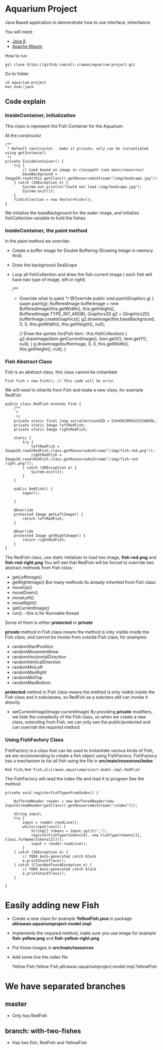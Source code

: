 # Aquarium Project

Java Based application to demonstrate how to use interface, inheritance

You will need:
- [Java 8](https://www.oracle.com/technetwork/java/javase/downloads/jdk8-downloads-2133151.html)
- [Apache Maven](https://maven.apache.org)

How to run

```
git clone https://github.com/ali-irawan/aquarium-project.git
```

Go to folder

```
cd aquarium-project
mvn exec:java
```

## Code explain

### InsideContainer, initialization
This class is represent the Fish Container for the Aquarium

At the constructor


    /**
	 * Default constructor.  make it private, only can be instantiated using getInstance()
	 */
	private InsideContainer() {
		try {
			// Load based on image in classpath (see main/resources)
			baseBackground = ImageIO.read(this.getClass().getResourceAsStream("/img/SeaScape.jpg"));
		} catch (IOException e) {
			System.out.println("Could not load /img/SeaScape.jpg");
			System.exit(1);
		}
		fishCollection = new Vector<Fish>();
	}
	

We  initialize the baseBackground for the water image, and initialize fishCollection variable to hold the fishes

### InsideContainer, the paint method

In the paint method we override:
- Create a buffer image for Double Buffering (Drawing Image in memory first)
- Draw the background SeaScape
- Loop all fishCollection and draw the fish current image ( each fish will have two type of image, left or right)

	/**
	 * Override what to paint
	 */
	@Override
	public void paint(Graphics g) {
		super.paint(g);
		BufferedImage bufferImage = new BufferedImage(this.getWidth(), this.getHeight(), BufferedImage.TYPE_INT_ARGB);
		Graphics2D g2 = (Graphics2D) bufferImage.createGraphics();
		g2.drawImage(this.baseBackground, 0, 0, this.getWidth(), this.getHeight(), null);
		
		// Draw the sprites
		for(Fish item : this.fishCollection) {
			g2.drawImage(item.getCurrentImage(), item.getX(), item.getY(), null);
		}
		g.drawImage(bufferImage, 0, 0, this.getWidth(), this.getHeight(), null);
	}
	
### Fish Abstract Class
Fish is an abstract class, this class cannot be instantiate

	Fish fish = new Fish(); // This code will be error
 	
We will need to inherits from Fish and make a new class, for example RedFish

    public class RedFish extends Fish {
		/**
		 * 
		 */
		private static final long serialVersionUID = 5344563095423316659L;
		private static Image leftRedFish;
		private static Image rightRedFish;
	
		static {
			try {
				leftRedFish = ImageIO.read(RedFish.class.getResourceAsStream("/img/fish-red.png"));
				rightRedFish = ImageIO.read(RedFish.class.getResourceAsStream("/img/fish-red-right.png"));
			} catch (IOException e) {
				System.exit(1);
			}
		}
	
		public RedFish() {
			super();
	
		}
	
		@Override
		protected Image getLeftImage() {
			return leftRedFish;
		}
	
		@Override
		protected Image getRightImage() {
			return rightRedFish;
		}
	}
	
The RedFish class, use static initializer to load two image, **fish-red.png** and **fish-red-right.png**
You will see that RedFish will be forced to override two abstract methods from Fish class:
- getLeftImage()
- getRightImage()
But many methods its already inherited from Fish class:
- moveUp()
- moveDown()
- moveLeft()
- moveRight()
- getCurrentImage()
- run() - this is for Runnable thread

Some of them is either **protected** or **private**

**private** method in Fish class means the method is only visible inside the Fish class, and cannot be invoke from outside Fish class, for examples:
- randomStartPosition
- randomMovementArea
- randomHorizontalDirection
- randomVerticalDirection
- randomMinLeft
- randomMaxRight
- randomMinTop
- randomMaxBottom

**protected** method in Fish class means the method is only visible inside the Fish class and it subclasses, so RedFish as a subclass still can invoke it directly
- setCurrentImage(Image currentImage)
By providing **private** modifiers, we hide the complexity of the Fish class, so when we create a new class, extending from Fish, we can only see the public/protected and can override the required method

### Using FishFactory Class
FishFactory is a class that can be used to instantiate various kinds of Fish, we are recommending to create a fish object using FishFactory. FishFactory has a mechanism to list all fish using the file in **src/main/resources/index**

```
Red Fish,Red Fish,aliirawan.aquariumproject.model.impl.RedFish
```

The FishFactory will read the index file and load it to program
See the method

	
	private void registerFishTypesFromIndex() {
	
		BufferedReader reader = new BufferedReader(new InputStreamReader(getClass().getResourceAsStream("/index")));
		
		String input;
		try {
			input = reader.readLine();
			while(input!=null) {
				String[] tokens = input.split(",");
				registerFishType(tokens[0], new FishType(tokens[1], Class.forName(tokens[2])));
				input = reader.readLine();
			}
		} catch (IOException e) {
			// TODO Auto-generated catch block
			e.printStackTrace();
		} catch (ClassNotFoundException e) {
			// TODO Auto-generated catch block
			e.printStackTrace();
		}
		
	}
	
# Easily adding new Fish
- Create a new class for example **YellowFish.java** in package **aliirawan.aquariumproject.model.impl**
- Implements the required method, make sure you use image for example **fish-yellow.png** and **fish-yellow-right.png**
- Put those images in **src/main/resources**
- Add some line the index file


	Yellow Fish,Yellow Fish,aliirawan.aquariumproject.model.impl.YellowFish
	
# We have separated branches

## master
- Only has RedFish

## branch: with-two-fishes
- Has two fish, RedFish and YellowFish 
